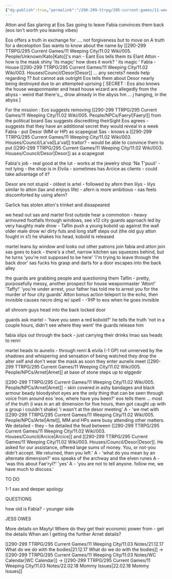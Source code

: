 ```yaml
---
{"dg-publish":true,"permalink":"/290-299-ttrpg/295-current-games/11-weeping-city/11-03-notes/22-01-10-talking-for-hours/"}
---
```



Atton and Sas glaring at Eos
Sas going to leave
	Fabia convinces them back (eos isn't worth you leaving vibes)

Eos offers a truth in exchange for .... not forgiveness but to move on
	A truth for a deceloption
Sas wants to know about the name by [[290-299 TTRPG/295 Current Games/11 Weeping City/11.02 Wiki/005. People/Unknown/Kato\|Kato]]'s man - Eant
	Eos tells them its Elant
Atton - how is the mask shiny 
	'its magic'
	how does it work?
	' its magic '
Fabia - House [[290-299 TTRPG/295 Current Games/11 Weeping City/11.02 Wiki/003. Houses/Council/Desor\|Desor]] ... any secrets?
	needs help regarding ?? but cannot ask outright
	Eos tells them about Desor nearly being destroyed due to an attempted uprising
	[ SECRET : Eos also knows the house weaponmaster and head house wizard are allegedly from the abyss - weird that there's,,, drow already in the abyss hm ... j hanging, in the abyss ]

For the mission :
Eos suggests removing [[290-299 TTRPG/295 Current Games/11 Weeping City/11.02 Wiki/005. People/NPCs/Faeryl\|Faeryl]] from the political board
	Sas suggests discrediting theirSight
	Eos agrees - suggests that they have an additional secret they would reveal in a week
Fabia - put Desor (MM or HP) as scapegoat
	Sas - knows a [[290-299 TTRPG/295 Current Games/11 Weeping City/11.02 Wiki/003. Houses/Council/La'val\|La'val]] traitor? - would be able to convince them to put [[290-299 TTRPG/295 Current Games/11 Weeping City/11.02 Wiki/003. Houses/Council/Desor\|Desor]] as a scapegoat

Fabia's job - real good at the lut
	- works at the jewelry shop 'Na T'puuli'
	- not lying - the shop is in Elvila
	- sometimes has Arcice as clients
		- could take advantage of it?

Desor are not stupid
	- oldest is artel
	- followed by afern then lilys 
		- lilys similar to atton (lax and enjoys life)
		- afern is more ambitious
	- sas feels discomforted by using afern?

Garlick has stolen atton's trinket and dissapeared

we head out
	sas and martel first
	outside hear a commotion - heavy armoured footfalls
	through windows, see x12 city guards approach
		led by very haughty male drow - Taflin
		push a young kobold up against the wall
		older male drow w/ dirty futs and long staff steps out (the old guy atton fought in s1)
			he shakes his head, kobold is released

martel leans by window and looks out
other patrons join
fabia and atton join
sas goes to back - there's a chef, narrow kitchen
	sas squeezes behind, but he turns
		'you're not supposed to be here'
		'i'm trying to leave through the back door'
		sas fucks his grasp and darts for a door
			escapes into the back alley

the guards are grabbing people and questioning them
	Taflin - pretty, purposefully messy, another prospect for house weaponmaster
	'Atton!' 'Taffy!'
	'you're under arrest, your father has told me to arrest you for the murder of four city guards'
Atton bonus action teleport to the echo, then invisible
	causes necro dmg w/ spell - -1HP to eos when he goes invisible

all shroom guys head into the back
	locked door

guards ask martel - 'have you seen a red kobold?'
	he tells the truth 'not in a couple hours, didn't see where they went'
	the guards release him

fabia slips out through the back - just carrying their drinks lmao
sas heads to renri

martel heads to aunelis - through renri & elvila (-1 GP)
	not unnerved by the shadows and whispering and sensation of being watched
	they drop the alter self and don't wear the mask as soon they enter aunelis
	meet [[290-299 TTRPG/295 Current Games/11 Weeping City/11.02 Wiki/005. People/NPCs/Arnet\|Arnet]] at base of stone steps up to elggedir

[[290-299 TTRPG/295 Current Games/11 Weeping City/11.02 Wiki/005. People/NPCs/Arnet\|Arnet]] - skin covered in ashy bandages and black armour
	beady bloodyshot eyes are the only thing that can be seen through
	voice from around eos 
		'eos, where have you been?'
		eos tells them ... most of the truth (i was in an alt dimension for five hours, then got caught up with a group i couldn't shake)
			'i wasn't at the desor meeting'
		A - 'we met with [[290-299 TTRPG/295 Current Games/11 Weeping City/11.02 Wiki/005. People/NPCs/Artel\|Artel]], MM and HPs were busy attending other matters. We detailed - they - he detailed the feud between [[290-299 TTRPG/295 Current Games/11 Weeping City/11.02 Wiki/003. Houses/Council/Arcice\|Arcice]] and [[290-299 TTRPG/295 Current Games/11 Weeping City/11.02 Wiki/003. Houses/Council/Desor\|Desor]]. He asked for our assistance, offered large sums of money. You, or not-you didn't accept. We returned, then you left.'
		A - 'what do you mean by an alternate dimension?'
			eos speaks of the archway and the elven runes
		A - 'was this about Fae'ryl?'
			'yes'
		A - 'you are not to tell anyone. follow me, we have much to discuss.'


TO DO

1-1 sas and deeper apology

QUESTIONS

how old is Fabia? - younger side

JESS OWES 

More details on Maytyl
Where do they get their economic power from - get the details
When am I getting the further Arnet details?

[[290-299 TTRPG/295 Current Games/11 Weeping City/11.03 Notes/21.12.17 What do we do with the bodies\|21.12.17 What do we do with the bodies]] -> [[290-299 TTRPG/295 Current Games/11 Weeping City/11.03 Notes/WC Calendar\|WC Calendar]] -> [[290-299 TTRPG/295 Current Games/11 Weeping City/11.03 Notes/22.02.18 Mommy Issues\|22.02.18 Mommy Issues]]
